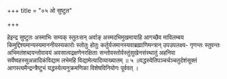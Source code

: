 +++
title = "०५ ओ सुष्टुत"

+++

हेइन्द्र सुष्टुतः अस्माभिः सम्यक् स्तुतःसन् अर्वाङ् अस्मदभिमुखमायाहि आगच्छैव माविलम्बय किमुद्दिश्यमान्यस्यमाननीयस्यकारोः स्तोतुः होतुः कर्तुर्यजमानस्यवाब्रह्माणिमन्त्रान् उपउपलक्ष्य- गृणन्तः स्तुवन्तः अभिमतंशब्दयन्तोवावयं अवसात्वद्रक्षणेनरक्षिताः सन्तोवस्तोर्वस्तुंसुखेनसंस्थातुं अहनिवा सर्वेष्वहस्सुअन्नादिकंविद्याम लभेमहि विद्यामेत्यादिव्याख्यातम् ॥ ५ ॥यद्धस्येतिपञ्चर्चञ्चतुर्दशंसूक्तं आगस्त्यमैन्द्रन्त्रैष्टुभं यद्धस्येत्यनुक्रमणिका विशेषविनियोगः पूर्ववत् ।